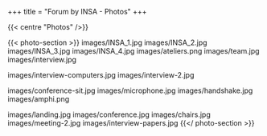 +++
title = "Forum by INSA - Photos"
+++

{{< centre "Photos" />}}

{{< photo-section >}}
images/INSA_1.jpg
images/INSA_2.jpg
images/INSA_3.jpg
images/INSA_4.jpg
images/ateliers.png
images/team.jpg
images/interview.jpg
<!--images/inge-meca.jpg-->
images/interview-computers.jpg
images/interview-2.jpg
<!--images/inge-draw.jpg-->
images/conference-sit.jpg
images/microphone.jpg
images/handshake.jpg
images/amphi.png
<!--images/amphi-big.jpg-->
images/landing.jpg
images/conference.jpg
images/chairs.jpg
images/meeting-2.jpg
images/interview-papers.jpg
{{</ photo-section >}}

